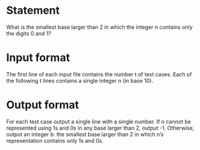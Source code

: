 # Statement
What is the smallest base larger than 2 in which the integer n contains only the digits 0 and 1?

# Input format
The first line of each input file contains the number t of test cases.
Each of the following t lines contains a single integer n (in base 10).

# Output format
For each test case output a single line with a single number.
If n cannot be represented using 1s and 0s in any base larger than 2, output -1.
Otherwise, output an integer b: the smallest base larger than 2 in which n’s representation contains only 1s and 0s.